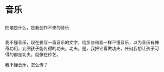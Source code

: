 # 音乐

## 

陆地是什么，是我创作不来的音乐


## 

我不懂音乐，现在要写一篇音乐的文字，给那些和我一样不懂音乐，以为音乐有神奇功用，妄图孩子能传得的功夫。功夫，是，我把它看做功夫，任何我想让孩子习得的都是功夫。就像在传艺。

我不懂音乐，怎么传？